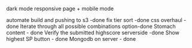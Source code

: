dark mode
responsive page + mobile mode


automate build and pushing to s3 -done
fix tier sort -done
css overhaul -done
Iterate through all possible combinations option-done
Stomach content - done
Verify the submitted highscore serverside -done
Show highest SP button - done
Mongodb on server - done